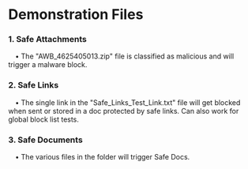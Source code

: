 <h1>Demonstration Files</h1>
<h3>1. Safe Attachments</h3>
&emsp;• The "AWB_4625405013.zip" file is classified as malicious and will trigger a malware block.<br>
<h3>2. Safe Links</h3>
&emsp;• The single link in the "Safe_Links_Test_Link.txt" file will get blocked when sent or stored in a doc protected by safe links. Can also work for global block list tests.<br>
<h3>3. Safe Documents</h3>
&emsp;• The various files in the folder will trigger Safe Docs.<br>
